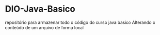 # DIO-Java-Basico
repositório para armazenar todo o código do curso java basico
Alterando o conteúdo de um arquivo de forma local   